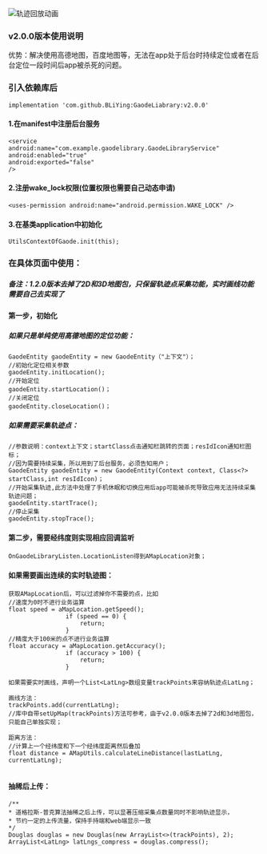 ![轨迹回放动画](https://github.com/BLiYing/GaodeLiabrary/blob/master/GIF.gif)
### v2.0.0版本使用说明

优势：解决使用高德地图，百度地图等，无法在app处于后台时持续定位或者在后台定位一段时间后app被杀死的问题。

### 引入依赖库后
```
implementation 'com.github.BLiYing:GaodeLiabrary:v2.0.0'
```

#### 1.在manifest中注册后台服务

```
<service
android:name="com.example.gaodelibrary.GaodeLibraryService"
android:enabled="true"
android:exported="false"
/>
```
#### 2.注册wake_lock权限(位置权限也需要自己动态申请)

```
<uses-permission android:name="android.permission.WAKE_LOCK" />
```
#### 3.在基类application中初始化

```
UtilsContextOfGaode.init(this);
```
### 在具体页面中使用：

##### 备注：1.2.0版本去掉了2D和3D地图包，只保留轨迹点采集功能，实时画线功能需要自己去实现了

#### 第一步，初始化

##### 如果只是单纯使用高德地图的定位功能：

```
GaodeEntity gaodeEntity = new GaodeEntity（"上下文"）；
//初始化定位相关参数
gaodeEntity.initLocation();
//开始定位
gaodeEntity.startLocation()；
//关闭定位
gaodeEntity.closeLocation()；

```

##### 如果需要采集轨迹点：

```
//参数说明：context上下文；startClass点击通知栏跳转的页面；resIdIcon通知栏图标；
//因为需要持续采集，所以用到了后台服务，必须告知用户；
GaodeEntity gaodeEntity = new GaodeEntity(Context context, Class<?> startClass,int resIdIcon)；
//开始采集轨迹,此方法中处理了手机休眠和切换应用后app可能被杀死导致应用无法持续采集轨迹问题；
gaodeEntity.startTrace();
//停止采集
gaodeEntity.stopTrace();
```

#### 第二步，需要经纬度则实现相应回调监听

```
OnGaodeLibraryListen.LocationListen得到AMapLocation对象；

```
#### 如果需要画出连续的实时轨迹图：

```
获取AMapLocation后，可以过滤掉你不需要的点，比如
//速度为0时不进行业务运算
float speed = aMapLocation.getSpeed();
                if (speed == 0) {
                    return;
                }
//精度大于100米的点不进行业务运算
float accuracy = aMapLocation.getAccuracy();
                if (accuracy > 100) {
                    return;
                }
                
如果需要实时画线，声明一个List<LatLng>数组变量trackPoints来容纳轨迹点LatLng；

画线方法：
trackPoints.add(currentLatLng);
//库中自带setUpMap(trackPoints)方法可参考，由于v2.0.0版本去掉了2d和3d地图包，只能自己单独实现；

距离方法：
//计算上一个经纬度和下一个经纬度距离然后叠加
float distance = AMapUtils.calculateLineDistance(lastLatLng, currentLatLng);


```

#### 抽稀后上传：

```
/**
* 道格拉斯-普克算法抽稀之后上传，可以显著压缩采集点数量同时不影响轨迹显示，
* 节约一定的上传流量，保持手持端和web端显示一致
*/
Douglas douglas = new Douglas(new ArrayList<>(trackPoints), 2);
ArrayList<LatLng> latLngs_compress = douglas.compress();
```
